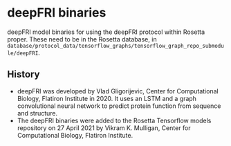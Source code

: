 # deepFRI binaries
deepFRI model binaries for using the deepFRI protocol within Rosetta proper.  These need to be in the Rosetta database, in `database/protocol_data/tensorflow_graphs/tensorflow_graph_repo_submodule/deepFRI`.

## History

* deepFRI was developed by Vlad Gligorijevic, Center for Computational Biology, Flatiron Institute in 2020.  It uses an LSTM and a graph convolutional neural network to predict protein function from sequence and structure. 
* The deepFRI binaries were added to the Rosetta Tensorflow models repository on 27 April 2021 by Vikram K. Mulligan, Center for Computational Biology, Flatiron Institute.
